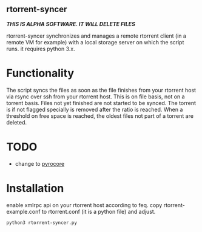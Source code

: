 rtorrent-syncer
---------------

***THIS IS ALPHA SOFTWARE. IT WILL DELETE FILES***

rtorrent-syncer synchronizes and manages a remote rtorrent client (in a remote VM for example) with
a local storage server on which the script runs.
it requires python 3.x.


Functionality
=============

The script syncs the files as soon as the file finishes from your rtorrent host via rsync over ssh
from your rtorrent host. This is on file basis, not on a torrent basis. Files not yet finished are not
started to be synced.
The torrent is if not flagged specially is removed after the ratio is reached.
When a threshold on free space is reached, the oldest files not part of a torrent are deleted.

TODO
====

 * change to [pyrocore](https://github.com/pyroscope/pyrocore)

Installation
============

enable xmlrpc api on your rtorrent host according to feq.
copy rtorrent-example.conf to rtorrent.conf (it is a python file) and adjust.

```sh
python3 rtorrent-syncer.py
```

